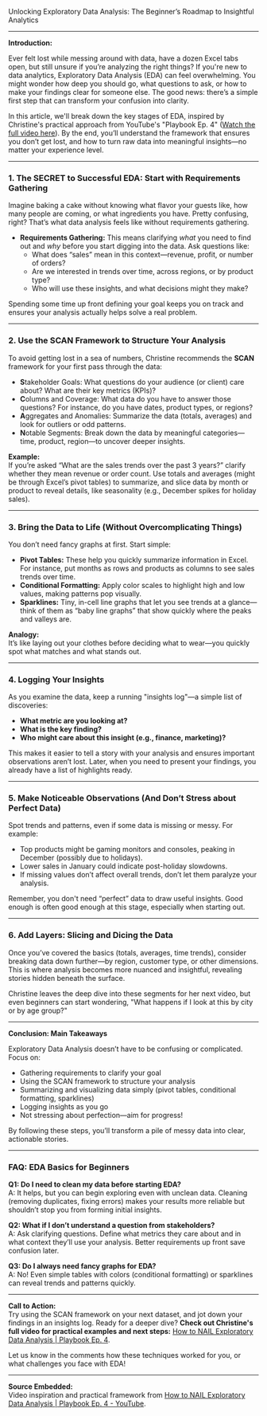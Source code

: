 Unlocking Exploratory Data Analysis: The Beginner’s Roadmap to Insightful Analytics

---

**Introduction:**

Ever felt lost while messing around with data, have a dozen Excel tabs open, but still unsure if you’re analyzing the right things? If you're new to data analytics, Exploratory Data Analysis (EDA) can feel overwhelming. You might wonder how deep you should go, what questions to ask, or how to make your findings clear for someone else. The good news: there’s a simple first step that can transform your confusion into clarity.

In this article, we'll break down the key stages of EDA, inspired by Christine's practical approach from YouTube's "Playbook Ep. 4" ([Watch the full video here](https://www.youtube.com/watch?v=deS6lETubdU)). By the end, you’ll understand the framework that ensures you don’t get lost, and how to turn raw data into meaningful insights—no matter your experience level.

---

### 1. The SECRET to Successful EDA: Start with Requirements Gathering

Imagine baking a cake without knowing what flavor your guests like, how many people are coming, or what ingredients you have. Pretty confusing, right? That’s what data analysis feels like without requirements gathering.

- **Requirements Gathering:** This means clarifying *what* you need to find out and *why* before you start digging into the data. Ask questions like:
  - What does “sales” mean in this context—revenue, profit, or number of orders?
  - Are we interested in trends over time, across regions, or by product type?
  - Who will use these insights, and what decisions might they make?

Spending some time up front defining your goal keeps you on track and ensures your analysis actually helps solve a real problem.

---

### 2. Use the SCAN Framework to Structure Your Analysis

To avoid getting lost in a sea of numbers, Christine recommends the **SCAN** framework for your first pass through the data:

- **S**takeholder Goals: What questions do your audience (or client) care about? What are their key metrics (KPIs)?
- **C**olumns and Coverage: What data do you have to answer those questions? For instance, do you have dates, product types, or regions?
- **A**ggregates and Anomalies: Summarize the data (totals, averages) and look for outliers or odd patterns.
- **N**otable Segments: Break down the data by meaningful categories—time, product, region—to uncover deeper insights.

**Example:**  
If you’re asked “What are the sales trends over the past 3 years?” clarify whether they mean revenue or order count. Use totals and averages (might be through Excel’s pivot tables) to summarize, and slice data by month or product to reveal details, like seasonality (e.g., December spikes for holiday sales).

---

### 3. Bring the Data to Life (Without Overcomplicating Things)

You don’t need fancy graphs at first. Start simple:

- **Pivot Tables:** These help you quickly summarize information in Excel. For instance, put months as rows and products as columns to see sales trends over time.
- **Conditional Formatting:** Apply color scales to highlight high and low values, making patterns pop visually.
- **Sparklines:** Tiny, in-cell line graphs that let you see trends at a glance—think of them as “baby line graphs” that show quickly where the peaks and valleys are.

**Analogy:**  
It’s like laying out your clothes before deciding what to wear—you quickly spot what matches and what stands out.

---

### 4. Logging Your Insights

As you examine the data, keep a running "insights log"—a simple list of discoveries:

- **What metric are you looking at?**
- **What is the key finding?**
- **Who might care about this insight (e.g., finance, marketing)?**

This makes it easier to tell a story with your analysis and ensures important observations aren’t lost. Later, when you need to present your findings, you already have a list of highlights ready.

---

### 5. Make Noticeable Observations (And Don’t Stress about Perfect Data)

Spot trends and patterns, even if some data is missing or messy. For example:

- Top products might be gaming monitors and consoles, peaking in December (possibly due to holidays).
- Lower sales in January could indicate post-holiday slowdowns.
- If missing values don’t affect overall trends, don’t let them paralyze your analysis.

Remember, you don't need “perfect” data to draw useful insights. Good enough is often good enough at this stage, especially when starting out.

---

### 6. Add Layers: Slicing and Dicing the Data

Once you’ve covered the basics (totals, averages, time trends), consider breaking data down further—by region, customer type, or other dimensions. This is where analysis becomes more nuanced and insightful, revealing stories hidden beneath the surface.

Christine leaves the deep dive into these segments for her next video, but even beginners can start wondering, "What happens if I look at this by city or by age group?"

---

**Conclusion: Main Takeaways**

Exploratory Data Analysis doesn’t have to be confusing or complicated. Focus on:

- Gathering requirements to clarify your goal
- Using the SCAN framework to structure your analysis
- Summarizing and visualizing data simply (pivot tables, conditional formatting, sparklines)
- Logging insights as you go
- Not stressing about perfection—aim for progress!

By following these steps, you’ll transform a pile of messy data into clear, actionable stories.

---

### FAQ: EDA Basics for Beginners

**Q1: Do I need to clean my data before starting EDA?**  
A: It helps, but you can begin exploring even with unclean data. Cleaning (removing duplicates, fixing errors) makes your results more reliable but shouldn’t stop you from forming initial insights.

**Q2: What if I don’t understand a question from stakeholders?**  
A: Ask clarifying questions. Define what metrics they care about and in what context they’ll use your analysis. Better requirements up front save confusion later.

**Q3: Do I always need fancy graphs for EDA?**  
A: No! Even simple tables with colors (conditional formatting) or sparklines can reveal trends and patterns quickly.

---

**Call to Action:**  
Try using the SCAN framework on your next dataset, and jot down your findings in an insights log. Ready for a deeper dive? **Check out Christine's full video for practical examples and next steps:** [How to NAIL Exploratory Data Analysis | Playbook Ep. 4](https://www.youtube.com/watch?v=deS6lETubdU).

Let us know in the comments how these techniques worked for you, or what challenges you face with EDA!

---

**Source Embedded:**  
Video inspiration and practical framework from [How to NAIL Exploratory Data Analysis | Playbook Ep. 4 - YouTube](https://www.youtube.com/watch?v=deS6lETubdU).